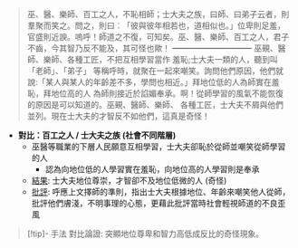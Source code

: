 > 巫、醫、樂師、百工之人，不恥相師；士大夫之族，曰師、曰弟子云者，則羣聚而笑之。問之，則曰︰「彼與彼年相若也，道相似也。」位卑則足羞，官盛則近諛。嗚呼！師道之不復，可知矣。巫、醫、樂師、百工之人，君子不齒，今其智乃反不能及，其可怪也歟！
> ━━━━━━━━━━
> 巫覡、醫師、樂師、各種工匠，不把互相學習當作 羞恥;士大夫一類的人，聽到叫「老師」、「弟子」 等稱呼時，就聚在一起來嘲笑。詢問他們原因，他們就說:「某人與某人的年齡差不多，學問也相近。」拜地位低的人為師實在羞恥，拜地位高的人 為師則接近於諂媚奉承。啊！從師學習的風氣不能恢復的原因是可以知道的。巫覡、醫師、樂師、 各種工匠，士大夫不屑與他們並列。現在士大夫的才智反不如他們，這真是奇怪！

- **對比：百工之人 / 士大夫之族 (社會不同階層)**
	- 巫醫等職業的下層人民願意互相學習，士大夫卻恥於從師並嘲笑從師學習的人
		- 認為向地位低的人學習實在羞恥，向地位高的人學習則是奉承
    - <u>結果</u>: 士大夫地位尊崇，才智卻不及地位低微的人 (奇怪)
    - <u>批評</u>: 呼應上文擇師的準則，指出士大夫根據地位、年齡來嘲笑他人從師，批評他們膚淺，不明事理的心態，更藉此批評當時社會輕視師道的不良歪風

> [!tip]- 手法
> 對比論證: 突顯地位尊卑和智力高低成反比的奇怪現象。

